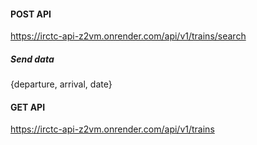 #### POST API
https://irctc-api-z2vm.onrender.com/api/v1/trains/search

##### Send data
{departure, arrival, date}

#### GET API
https://irctc-api-z2vm.onrender.com/api/v1/trains
